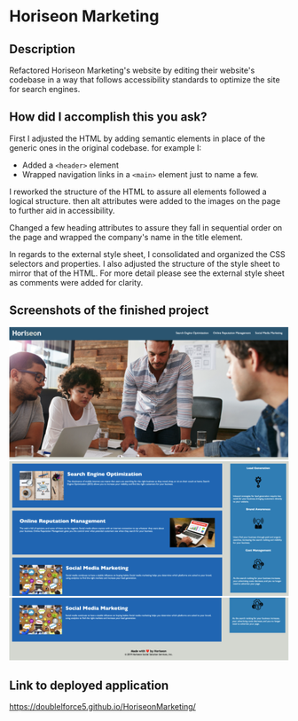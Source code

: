 # Horiseon Marketing 

## Description 

Refactored Horiseon Marketing's website by editing their website's codebase in a way that follows accessibility standards to optimize the site for search engines. 

## How did I accomplish this you ask? 

First I adjusted the HTML by adding semantic elements in place of the generic ones in the original codebase. for example I:
  - Added a `<header>` element 
  - Wrapped navigation links in a `<main>` element 
just to name a few. 

I reworked the structure of the HTML to assure all elements followed a logical structure. then alt attributes were added to the images on the page to further aid in accessibility.

Changed a few heading attributes to assure they fall in sequential order on the page and wrapped the company's name in the title element.

In regards to the external style sheet, I consolidated and organized the CSS selectors and properties. I also adjusted the structure of the style sheet to mirror that of the HTML. For more detail please see the external style sheet as comments were added for clarity.

## Screenshots of the finished project

![First of three screenshots](assets/images/Screenshot-1.png)
![Second of three screenshots](assets/images/Screenshot-2.png)
![Third of three screenshots](assets/images/Screenshot-3.png)

## Link to deployed application

https://doublelforce5.github.io/HoriseonMarketing/

